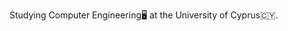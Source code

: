 Studying Computer Engineering🖥️ at the University of Cyprus🇨🇾.

<!---
MCH170/MCH170 is a ✨ special ✨ repository because its `README.md` (this file) appears on your GitHub profile.
You can click the Preview link to take a look at your changes.
--->
